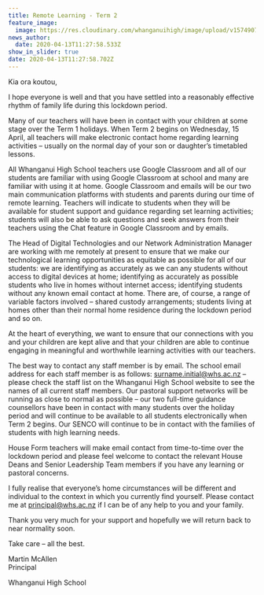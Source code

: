```yaml
---
title: Remote Learning - Term 2
feature_image:
  image: https://res.cloudinary.com/whanganuihigh/image/upload/v1574907236/Events/GREEN_WHS_HEADER.jpg
news_author:
  date: 2020-04-13T11:27:58.533Z
show_in_slider: true
date: 2020-04-13T11:27:58.702Z
---
```

Kia ora koutou,

 

I hope everyone is well and that you have settled into a reasonably effective rhythm of family life during this lockdown period.

 

Many of our teachers will have been in contact with your children at some stage over the Term 1 holidays.  When Term 2 begins on Wednesday, 15 April, all teachers will make electronic contact home regarding learning activities – usually on the normal day of your son or daughter’s timetabled lessons.

 

All Whanganui High School teachers use Google Classroom and all of our students are familiar with using Google Classroom at school and many are familiar with using it at home.  Google Classroom and emails will be our two main communication platforms with students and parents during our time of remote learning.  Teachers will indicate to students when they will be available for student support and guidance regarding set learning activities; students will also be able to ask questions and seek answers from their teachers using the Chat feature in Google Classroom and by emails.

 

The Head of Digital Technologies and our Network Administration Manager are working with me remotely at present to ensure that we make our technological learning opportunities as equitable as possible for all of our students:  we are identifying as accurately as we can any students without access to digital devices at home; identifying as accurately as possible students who live in homes without internet access; identifying students without any known email contact at home.  There are, of course, a range of variable factors involved – shared custody arrangements; students living at homes other than their normal home residence during the lockdown period and so on.

 

At the heart of everything, we want to ensure that our connections with you and your children are kept alive and that your children are able to continue engaging in meaningful and worthwhile learning activities with our teachers.

 

The best way to contact any staff member is by email.  The school email address for each staff member is as follows:  surname.initial@whs.ac.nz – please check the staff list on the Whanganui High School website to see the names of all current staff members.  Our pastoral support networks will be running as close to normal as possible – our two full-time guidance counsellors have been in contact with many students over the holiday period and will continue to be available to all students electronically when Term 2 begins.  Our SENCO will continue to be in contact with the families of students with high learning needs. 

 

House Form teachers will make email contact from time-to-time over the lockdown period and please feel welcome to contact the relevant House Deans and Senior Leadership Team members if you have any learning or pastoral concerns.

 

I fully realise that everyone’s home circumstances will be different and individual to the context in which you currently find yourself.  Please contact me at principal@whs.ac.nz if I can be of any help to you and your family.

 

Thank you very much for your support and hopefully we will return back to near normality soon.

 

Take care – all the best.

 

Martin McAllen  
Principal  
Whanganui High School